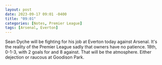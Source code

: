 ```yaml
---
layout: post
date: 2023-09-17 09:01 -0400
title: "09:01"
categories: [Notes, Premier League]
tags: [Arsenal, Everton]
---
```


Sean Dyche will be fighting for his job at Everton today against Arsenal. It's the reality of the Premier League sadly that owners have no patience. 18th, 0-1-3, with 2 goals for and 8 against. That will be the atmosphere. Either dejection or raucous at Goodison Park.



